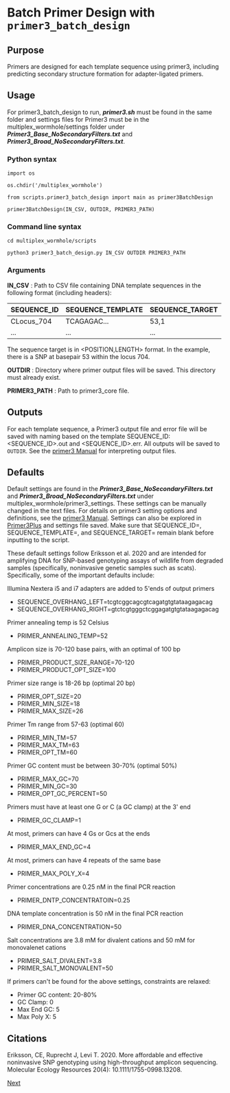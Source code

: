 # Batch Primer Design with `primer3_batch_design`

## Purpose
Primers are designed for each template sequence using primer3, including predicting secondary structure formation for adapter-ligated primers.


## Usage
For primer3_batch_design to run, ***primer3.sh*** must be found in the same folder and settings files for Primer3 must be in the multiplex_wormhole/settings folder under ***Primer3_Base_NoSecondaryFilters.txt*** and ***Primer3_Broad_NoSecondaryFilters.txt***.

### Python syntax
`import os`

`os.chdir('/multiplex_wormhole')`

`from scripts.primer3_batch_design import main as primer3BatchDesign`

`primer3BatchDesign(IN_CSV, OUTDIR, PRIMER3_PATH)`

### Command line syntax
`cd multiplex_wormhole/scripts`

`python3 primer3_batch_design.py IN_CSV OUTDIR PRIMER3_PATH`

### Arguments
**IN_CSV** : Path to CSV file containing DNA template sequences in the following format (including headers):

| SEQUENCE_ID   | SEQUENCE_TEMPLATE    | SEQUENCE_TARGET    |
| ------------- | -------------------- | ------------------ |
| CLocus_704    | TCAGAGAC...          | 53,1               |
| ...           | ...                  | ...                |

The sequence target is in <POSITION,LENGTH> format. In the example, there is a SNP at basepair 53 within the locus 704.

**OUTDIR** : Directory where primer output files will be saved. This directory must already exist.

**PRIMER3_PATH** : Path to primer3_core file.


## Outputs
For each template sequence, a Primer3 output file and error file will be saved with naming based on the template SEQUENCE_ID: <SEQUENCE_ID>.out and <SEQUENCE_ID>.err. All outputs will be saved to `OUTDIR`. See the [primer3 Manual](https://primer3.org/manual.html) for interpreting output files.

## Defaults
Default settings are found in the ***Primer3_Base_NoSecondaryFilters.txt*** and ***Primer3_Broad_NoSecondaryFilters.txt*** under multiplex_wormhole/primer3_settings. These settings can be manually changed in the text files. For details on primer3 setting options and definitions, see the [primer3 Manual](https://primer3.org/manual.html). Settings can also be explored in [Primer3Plus](https://www.primer3plus.com) and settings file saved. Make sure that SEQUENCE_ID=, SEQUENCE_TEMPLATE=, and SEQUENCE_TARGET= remain blank before inputting to the script.

These default settings follow Eriksson et al. 2020 and are intended for amplifying DNA for SNP-based genotyping assays of wildlife from degraded samples (specifically, noninvasive genetic samples such as scats). Specifically, some of the important defaults include:

Illumina Nextera i5 and i7 adapters are added to 5'ends of output primers
- SEQUENCE_OVERHANG_LEFT=tcgtcggcagcgtcagatgtgtataagagacag
- SEQUENCE_OVERHANG_RIGHT=gtctcgtgggctcggagatgtgtataagagacag

Primer annealing temp is 52 Celsius
- PRIMER_ANNEALING_TEMP=52

Amplicon size is 70-120 base pairs, with an optimal of 100 bp
- PRIMER_PRODUCT_SIZE_RANGE=70-120
- PRIMER_PRODUCT_OPT_SIZE=100

Primer size range is 18-26 bp (optimal 20 bp)
- PRIMER_OPT_SIZE=20
- PRIMER_MIN_SIZE=18
- PRIMER_MAX_SIZE=26

Primer Tm range from 57-63 (optimal 60)
- PRIMER_MIN_TM=57
- PRIMER_MAX_TM=63
- PRIMER_OPT_TM=60

Primer GC content must be between 30-70% (optimal 50%)
- PRIMER_MAX_GC=70
- PRIMER_MIN_GC=30
- PRIMER_OPT_GC_PERCENT=50

Primers must have at least one G or C (a GC clamp) at the 3' end
- PRIMER_GC_CLAMP=1

At most, primers can have 4 Gs or Gcs at the ends
- PRIMER_MAX_END_GC=4

At most, primers can have 4 repeats of the same base
- PRIMER_MAX_POLY_X=4

Primer concentrations are 0.25 nM in the final PCR reaction
- PRIMER_DNTP_CONCENTRATOIN=0.25

DNA template concentration is 50 nM in the final PCR reaction
- PRIMER_DNA_CONCENTRATION=50

Salt concentrations are 3.8 mM for divalent cations and 50 mM for monovalenet cations
- PRIMER_SALT_DIVALENT=3.8
- PRIMER_SALT_MONOVALENT=50

If primers can't be found for the above settings, constraints are relaxed:
- Primer GC content: 20-80%
- GC Clamp: 0
- Max End GC: 5
- Max Poly X: 5


## Citations
Eriksson, CE, Ruprecht J, Levi T. 2020. More affordable and effective noninvasive SNP genotyping using high-throughput amplicon sequencing. Molecular Ecology Resources 20(4): 10.1111/1755-0998.13208.

[Next](2_FilterPrimers.md)
